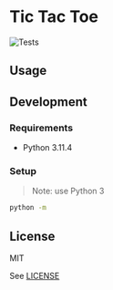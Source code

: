 # Tic Tac Toe


![Tests](https://img.shields.io/github/workflow/status/srslafazan/tic-tac-toe/tests?label=tests)


## Usage


## Development


### Requirements

- Python 3.11.4

### Setup

> Note: use Python 3

```bash
python -m
```

## License

MIT

See [LICENSE](LICENSE)

